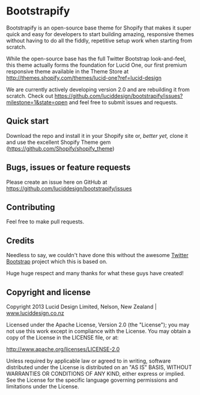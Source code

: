 Bootstrapify
=================

Bootstrapify is an open-source base theme for Shopify that makes it super quick and easy for developers to start building amazing, responsive themes without having to do all the fiddly, repetitive setup work when starting from scratch.

While the open-source base has the full Twitter Bootstrap look-and-feel, this theme actually forms the foundation for Lucid One, our first premium responsive theme available in the Theme Store at http://themes.shopify.com/themes/lucid-one?ref=lucid-design

We are currently actively developing version 2.0 and are rebuilding it from scratch. Check out https://github.com/luciddesign/bootstrapify/issues?milestone=1&state=open and feel free to submit issues and requests.

Quick start
-----------

Download the repo and install it in your Shopify site or, *better yet,* clone it and use the excellent Shopify Theme gem (https://github.com/Shopify/shopify_theme)


Bugs, issues or feature requests
-----------

Please create an issue here on GitHub at https://github.com/luciddesign/bootstrapify/issues


Contributing
------------

Feel free to make pull requests.

Credits
------------

Needless to say, we couldn't have done this without the awesome [Twitter Bootstrap](http://twitter.github.com/bootstrap) project which this is based on.

Huge huge respect and many thanks for what these guys have created!


Copyright and license
---------------------

Copyright 2013 Lucid Design Limited, Nelson, New Zealand | www.luciddesign.co.nz

Licensed under the Apache License, Version 2.0 (the "License");
you may not use this work except in compliance with the License.
You may obtain a copy of the License in the LICENSE file, or at:

   http://www.apache.org/licenses/LICENSE-2.0

Unless required by applicable law or agreed to in writing, software
distributed under the License is distributed on an "AS IS" BASIS,
WITHOUT WARRANTIES OR CONDITIONS OF ANY KIND, either express or implied.
See the License for the specific language governing permissions and
limitations under the License.
